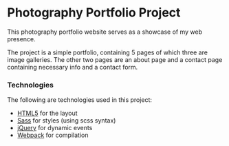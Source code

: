 
# Photography Portfolio Project
This photography portfolio website serves as a showcase of my web presence. 

The project is a simple portfolio, containing 5 pages of which three are image galleries. The other two pages are an about page and a contact page containing necessary info and a contact form.




### Technologies

The following are technologies used in this project:
- [HTML5](https://html5.org/) for the layout
- [Sass](https://sass-lang.com/) for styles (using scss syntax)
- [jQuery](https://jquery.com/) for dynamic events
- [Webpack](https://webpack.github.io/) for compilation


